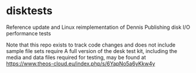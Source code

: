 # disktests
Reference update and Linux reimplementation of Dennis Publishing disk I/O performance tests

Note that this repo exists to track code changes and does not include sample file sets require
A full version of the desk test kit, including the media and data files required for testing, may be found at https://www.theos-cloud.eu/index.php/s/6YapNo5a6yKkw4y
